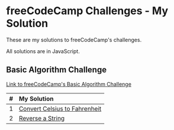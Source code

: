 # freeCodeCamp Challenges - My Solution

These are my solutions to freeCodeCamp's challenges.

All solutions are in JavaScript.

## Basic Algorithm Challenge

[Link to freeCodeCamp's Basic Algorithm Challenge](https://learn.freecodecamp.org/javascript-algorithms-and-data-structures/basic-algorithm-scripting)

| #   | My Solution                                                                                   |
| --- | :-------------------------------------------------------------------------------------------- |
| 1   | [Convert Celsius to Fahrenheit](basic-algorithm-scripting/1-convert-celsius-to-fahrenheit.js) |
| 2   | [Reverse a String](basic-algorithm/2-reverse-a-string.js)                                     |

